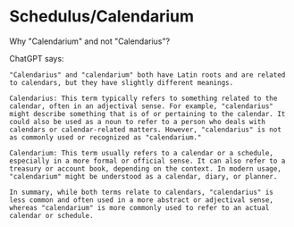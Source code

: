 # Schedulus/Calendarium

Why "Calendarium" and not "Calendarius"?

ChatGPT says:

    "Calendarius" and "calendarium" both have Latin roots and are related to calendars, but they have slightly different meanings.

    Calendarius: This term typically refers to something related to the calendar, often in an adjectival sense. For example, "calendarius" might describe something that is of or pertaining to the calendar. It could also be used as a noun to refer to a person who deals with calendars or calendar-related matters. However, "calendarius" is not as commonly used or recognized as "calendarium."

    Calendarium: This term usually refers to a calendar or a schedule, especially in a more formal or official sense. It can also refer to a treasury or account book, depending on the context. In modern usage, "calendarium" might be understood as a calendar, diary, or planner.

    In summary, while both terms relate to calendars, "calendarius" is less common and often used in a more abstract or adjectival sense, whereas "calendarium" is more commonly used to refer to an actual calendar or schedule.
